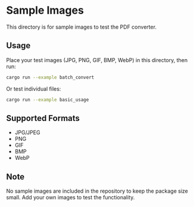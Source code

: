# Sample Images

This directory is for sample images to test the PDF converter.

## Usage

Place your test images (JPG, PNG, GIF, BMP, WebP) in this directory, then run:

```bash
cargo run --example batch_convert
```

Or test individual files:

```bash
cargo run --example basic_usage
```

## Supported Formats

- JPG/JPEG
- PNG
- GIF
- BMP
- WebP

## Note

No sample images are included in the repository to keep the package size small. 
Add your own images to test the functionality.
